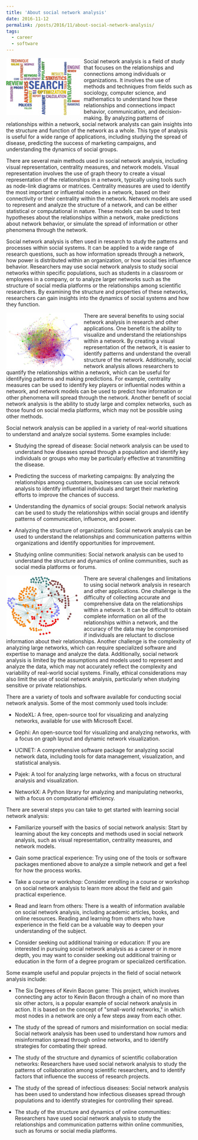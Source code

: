```yaml
---
title: 'About social network analysis'
date: 2016-11-12
permalink: /posts/2016/11/about-social-network-analysis/
tags:
  - career
  - software
---
```


<img width="200" alt="social network analysis" src="/images/posts/about-social-network-analysis-1.png" style="float: left; margin-right: 10px;" /> Social network analysis is a field of study that focuses on the relationships and connections among individuals or organizations. It involves the use of methods and techniques from fields such as sociology, computer science, and mathematics to understand how these relationships and connections impact behavior, communication, and decision-making. By analyzing patterns of relationships within a network, social network analysts can gain insights into the structure and function of the network as a whole. This type of analysis is useful for a wide range of applications, including studying the spread of disease, predicting the success of marketing campaigns, and understanding the dynamics of social groups.

There are several main methods used in social network analysis, including visual representation, centrality measures, and network models. Visual representation involves the use of graph theory to create a visual representation of the relationships in a network, typically using tools such as node-link diagrams or matrices. Centrality measures are used to identify the most important or influential nodes in a network, based on their connectivity or their centrality within the network. Network models are used to represent and analyze the structure of a network, and can be either statistical or computational in nature. These models can be used to test hypotheses about the relationships within a network, make predictions about network behavior, or simulate the spread of information or other phenomena through the network.

Social network analysis is often used in research to study the patterns and processes within social systems. It can be applied to a wide range of research questions, such as how information spreads through a network, how power is distributed within an organization, or how social ties influence behavior. Researchers may use social network analysis to study social networks within specific populations, such as students in a classroom or employees in a company, or to analyze larger networks such as the structure of social media platforms or the relationships among scientific researchers. By examining the structure and properties of these networks, researchers can gain insights into the dynamics of social systems and how they function.

<img width="200" alt="social network analysis" src="/images/posts/about-social-network-analysis-2.png" style="float: left; margin-right: 10px;" /> There are several benefits to using social network analysis in research and other applications. One benefit is the ability to visualize and understand the relationships within a network. By creating a visual representation of the network, it is easier to identify patterns and understand the overall structure of the network. Additionally, social network analysis allows researchers to quantify the relationships within a network, which can be useful for identifying patterns and making predictions. For example, centrality measures can be used to identify key players or influential nodes within a network, and network models can be used to predict how information or other phenomena will spread through the network. Another benefit of social network analysis is the ability to study large and complex networks, such as those found on social media platforms, which may not be possible using other methods.

Social network analysis can be applied in a variety of real-world situations to understand and analyze social systems. Some examples include:

* Studying the spread of disease: Social network analysis can be used to understand how diseases spread through a population and identify key individuals or groups who may be particularly effective at transmitting the disease.

* Predicting the success of marketing campaigns: By analyzing the relationships among customers, businesses can use social network analysis to identify influential individuals and target their marketing efforts to improve the chances of success.

* Understanding the dynamics of social groups: Social network analysis can be used to study the relationships within social groups and identify patterns of communication, influence, and power.

* Analyzing the structure of organizations: Social network analysis can be used to understand the relationships and communication patterns within organizations and identify opportunities for improvement.

* Studying online communities: Social network analysis can be used to understand the structure and dynamics of online communities, such as social media platforms or forums.

<img width="200" alt="social network analysis" src="/images/posts/about-social-network-analysis-3.png" style="float: left; margin-right: 10px;" /> There are several challenges and limitations to using social network analysis in research and other applications. One challenge is the difficulty of collecting accurate and comprehensive data on the relationships within a network. It can be difficult to obtain complete information on all of the relationships within a network, and the accuracy of the data may be compromised if individuals are reluctant to disclose information about their relationships. Another challenge is the complexity of analyzing large networks, which can require specialized software and expertise to manage and analyze the data. Additionally, social network analysis is limited by the assumptions and models used to represent and analyze the data, which may not accurately reflect the complexity and variability of real-world social systems. Finally, ethical considerations may also limit the use of social network analysis, particularly when studying sensitive or private relationships.

There are a variety of tools and software available for conducting social network analysis. Some of the most commonly used tools include:

* NodeXL: A free, open-source tool for visualizing and analyzing networks, available for use with Microsoft Excel.

* Gephi: An open-source tool for visualizing and analyzing networks, with a focus on graph layout and dynamic network visualization.

* UCINET: A comprehensive software package for analyzing social network data, including tools for data management, visualization, and statistical analysis.

* Pajek: A tool for analyzing large networks, with a focus on structural analysis and visualization.

* NetworkX: A Python library for analyzing and manipulating networks, with a focus on computational efficiency.

There are several steps you can take to get started with learning social network analysis:

* Familiarize yourself with the basics of social network analysis: Start by learning about the key concepts and methods used in social network analysis, such as visual representation, centrality measures, and network models.

* Gain some practical experience: Try using one of the tools or software packages mentioned above to analyze a simple network and get a feel for how the process works.

* Take a course or workshop: Consider enrolling in a course or workshop on social network analysis to learn more about the field and gain practical experience.

* Read and learn from others: There is a wealth of information available on social network analysis, including academic articles, books, and online resources. Reading and learning from others who have experience in the field can be a valuable way to deepen your understanding of the subject.

* Consider seeking out additional training or education: If you are interested in pursuing social network analysis as a career or in more depth, you may want to consider seeking out additional training or education in the form of a degree program or specialized certification.

Some example useful and popular projects in the field of social network analysis include:

* The Six Degrees of Kevin Bacon game: This project, which involves connecting any actor to Kevin Bacon through a chain of no more than six other actors, is a popular example of social network analysis in action. It is based on the concept of "small-world networks," in which most nodes in a network are only a few steps away from each other.

* The study of the spread of rumors and misinformation on social media: Social network analysis has been used to understand how rumors and misinformation spread through online networks, and to identify strategies for combating their spread.

* The study of the structure and dynamics of scientific collaboration networks: Researchers have used social network analysis to study the patterns of collaboration among scientific researchers, and to identify factors that influence the success of research projects.

* The study of the spread of infectious diseases: Social network analysis has been used to understand how infectious diseases spread through populations and to identify strategies for controlling their spread.

* The study of the structure and dynamics of online communities: Researchers have used social network analysis to study the relationships and communication patterns within online communities, such as forums or social media platforms.